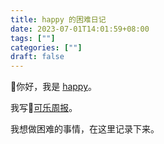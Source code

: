 ```yaml
---
title: happy 的困难日记
date: 2023-07-01T14:01:59+08:00
tags: [""]
categories: [""]
draft: false
---
```

👋你好，我是 [happy](https://twitter.com/coolXiao)。

我写🥤[可乐周报](https://www.kele.me)。

我想做困难的事情，在这里记录下来。